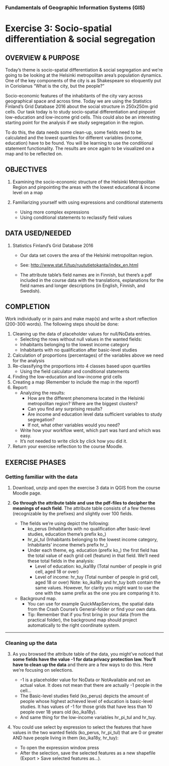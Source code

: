 ### Fundamentals of Geographic Information Systems (GIS)

# Exercise 3: Socio-spatial differentiation & social segregation

## OVERVIEW & PURPOSE
Today’s theme is socio-spatial differentiation & social segregation and we’re going to be looking at the
Helsinki metropolitan area’s population dynamics.  One of the key components of the city is as Shakespeare so eloquently put in Coriolanus “What is the city, but the people?”

Socio-economic features of the inhabitants of the city vary across geographical space and across time.
Today we are using the Statistics Finland’s Grid Database 2016 about the social structure in 250x250m
grid cells. Our task today is to study socio-spatial differentiation and pinpoint low-education and low-income
grid cells. This could also be an interesting starting point for the analysis if we study segregation
in the region.

To do this, the data needs some clean-up, some fields need to be calculated and the lowest quartiles for
different variables (income, education) have to be found. You will be learning to use the conditional statement
functionality. The results are once again to be visualized on a map and to be
reflected on.

## OBJECTIVES
1. Examining the socio-economic structure of the Helsinki Metropolitan Region and pinpointing the
areas with the lowest educational & income level on a map

2. Familiarizing yourself with using expressions and conditional statements
	- Using more complex expressions
	- Using conditional statements to reclassify field values

## DATA USED/NEEDED

1. Statistics Finland’s Grid Database 2016
	- Our data set covers the area of the Helsinki metropolitan region.
	
	- See: http://www.stat.fi/tup/ruututietokanta/index_en.html
	
	- The attribute table’s field names are in Finnish, but there’s a pdf included in the course
data with the translations, explanations for the field names and longer descriptions (in
English, Finnish, and Swedish).

## COMPLETION
Work individually or in pairs and make map(s) and write a short reflection (200-300 words). The following
steps should be done:
1. Cleaning up the data of placeholder values for null/NoData entries.
	- Selecting the rows without null values in the wanted fields:
	- Inhabitants belonging to the lowest income category
	- Inhabitants with no qualification after basic-level studies
2. Calculation of proportions (percentages) of the variables above we need for the analysis
3. Re-classifying the proportions into 4 classes based upon quartiles
	- Using the field calculator and conditional statements
4. Finding the low-education and low-income grid cells
5. Creating a map (Remember to include the map in the report!)
6. Report:
	- Analyzing the results:
		- How are the different phenomena located in the Helsinki metropolitan region? Where are the biggest clusters?
		- Can you find any surprising results?
		- Are income and education level data sufficient variables to study segregation?
		- If not, what other variables would you need?
	- Write how your workflow went, which part was hard and which was easy.
	- It’s not needed to write click by click how you did it.
7. Return your exercise reflection to the course Moodle.

## EXERCISE PHASES

### Getting familiar with the data

1. Download, unzip and open the exercise 3 data in QGIS from the course Moodle page.

2. **Go through the attribute table and use the pdf-files to decipher the meanings of each field**. The attribute table consists of a few themes (recognizable by the prefixes) and slightly over 100 fields.
	- The fields we’re using depict the following:
		- ko_perus (Inhabitants with no qualification after basic-level studies, education theme’s prefix ko_)
		- hr_pi_tul (Inhabitants belonging to the lowest income category, Inhabitants’ income theme’s prefix hr_)
		- Under each theme, eg. education (prefix ko_) the first field has the total value of each grid cell (feature) in that field. We’ll need these total fields in the analysis:
			- Level of education: ko_ika18y (Total number of people in grid cell, aged 18 or over)
			- Level of income: hr_tuy (Total number of people in grid cell, aged 18 or over)
			Note: ko_ika18y and hr_tuy both contain the same values. However, for clarity you might want to use the one with the same prefix as the one you are comparing it to.
	- Background map.
		- You can use for example QuickMapServices, the spatial data from the Crash Course’s General-folder or find your own data.
		- Tip: Remember that if you first bring in your data (from the practical folder), the background map should project automatically to the right coordinate system.

--- 

### Cleaning up the data

3. As you browsed the attribute table of the data, you might’ve noticed that **some fields have
the value -1 for data privacy protection law. You’ll have to clean up the data** and there are a few
ways to do this. Here we’re focusing on selections.
	- -1 is a placeholder value for NoData or NotAvailable and not an actual value. It does not mean that there are actually -1 people in the cell...
	- The Basic-level studies field (ko_perus) depicts the amount of people whose highest achieved level of education is basic-level studies. It has values of -1 for those grids that have less than 10 people over 18 years old (ko_ika18y).
	- And same thing for the low-income variables hr_pi_tul and hr_tuy.

4. You could use select by expression to select the features that have values in the two wanted
fields (ko_perus, hr_pi_tul) that are 0 or greater AND have people living in them (ko_ika18y,
hr_tuy):
	- To open the expression window press
	- After the selection, save the selected features as a new shapefile (Export > Save selected features as…).

 



<!--stackedit_data:
eyJkaXNjdXNzaW9ucyI6eyJlVGM4YW9CSm43emRyZjBrIjp7In
N0YXJ0IjoyNTEsImVuZCI6MjU5LCJ0ZXh0IjoiSGVsc2lua2ki
fSwiUVAxWENiQ3BSc2QwbFZxNSI6eyJzdGFydCI6MTIzNCwiZW
5kIjoxMjQyLCJ0ZXh0IjoiSGVsc2lua2kifSwiV3Z6bnlmS0xY
dm5sRURpNCI6eyJzdGFydCI6MTc3NywiZW5kIjoxNzg5LCJ0ZX
h0IjoicGRmIGluY2x1ZGVkIn0sIkJ3ZFRwa3lIblpFQmNOclgi
Onsic3RhcnQiOjMzNjEsImVuZCI6MzM3MCwidGV4dCI6InBkZi
1maWxlcyJ9LCI1dUhCTVNsNU1TbVpicFZqIjp7InN0YXJ0Ijoz
MjI3LCJlbmQiOjMzMTEsInRleHQiOiIxLiBEb3dubG9hZCwgdW
56aXAgYW5kIG9wZW4gdGhlIGV4ZXJjaXNlIDMgZGF0YSBpbiBR
R0lTIGZyb20gdGhlIGNvdXJzZSBNb29kbGXigKYifSwiMnRTWG
x6M095cmpWSHZGaiI6eyJzdGFydCI6NDMxOCwiZW5kIjo0NDQw
LCJ0ZXh0IjoiLSBZb3UgY2FuIHVzZSBmb3IgZXhhbXBsZSBRdW
lja01hcFNlcnZpY2VzLCB0aGUgc3BhdGlhbCBkYXRhIGZyb20g
dGhlIENyYXNoIENvdeKApiJ9LCJEdmdmcEpzZnZ3Y05mOGlWIj
p7InN0YXJ0Ijo1MzQwLCJlbmQiOjU1MzgsInRleHQiOiI0LiBZ
b3UgY291bGQgdXNlIHNlbGVjdCBieSBleHByZXNzaW9uIHRvIH
NlbGVjdCB0aGUgZmVhdHVyZXMgdGhhdCBoYXZlIHZhbHVlcyBp
4oCmIn0sIlJpYktXVTFRQzdyWkNCWDUiOnsic3RhcnQiOjU1Nz
IsImVuZCI6NTU3NywidGV4dCI6InByZXNzIn19LCJjb21tZW50
cyI6eyIzTG9HS2VRRkVNV3pqYkUxIjp7ImRpc2N1c3Npb25JZC
I6ImVUYzhhb0JKbjd6ZHJmMGsiLCJzdWIiOiJnaDo0MDMwNDc4
OCIsInRleHQiOiJVcGRhdGUgaWYgYXBwbGljYWJsZSIsImNyZW
F0ZWQiOjE2ODY0NzY0MzY4Nzh9LCJsUGtsVUZiRTRlVTIwMzRa
Ijp7ImRpc2N1c3Npb25JZCI6IlFQMVhDYkNwUnNkMGxWcTUiLC
JzdWIiOiJnaDo0MDMwNDc4OCIsInRleHQiOiJVcGRhdGUgaWYg
YXBwbGljYWJsZSIsImNyZWF0ZWQiOjE2ODY0NzY1Nzk1Njd9LC
JCdUJGbWlqR2lyakVjNVVrIjp7ImRpc2N1c3Npb25JZCI6Ild2
em55ZktMWHZubEVEaTQiLCJzdWIiOiJnaDo0MDMwNDc4OCIsIn
RleHQiOiJBZGQgcGFnZSIsImNyZWF0ZWQiOjE2ODY0NzY3MzYw
NTV9LCJQS0JhSlphM2Rtd2xWcUY1Ijp7ImRpc2N1c3Npb25JZC
I6IkJ3ZFRwa3lIblpFQmNOclgiLCJzdWIiOiJnaDo0MDMwNDc4
OCIsInRleHQiOiJSZWZlcmVuY2UiLCJjcmVhdGVkIjoxNjg2ND
c3NDc1ODg4fSwidzdFVlMyeE1QelJjSUNMZiI6eyJkaXNjdXNz
aW9uSWQiOiI1dUhCTVNsNU1TbVpicFZqIiwic3ViIjoiZ2g6ND
AzMDQ3ODgiLCJ0ZXh0IjoiQWRkIGluc3RydWN0aW9ucyB0byBk
b3dubG9hZCBkYXRhIHRoZW1zZWx2ZXMiLCJjcmVhdGVkIjoxNj
g2NDc3NDk0MTIwfSwiMjNjRUtkNW1lM2NFbElGNSI6eyJkaXNj
dXNzaW9uSWQiOiIydFNYbHozT3lyalZIdkZqIiwic3ViIjoiZ2
g6NDAzMDQ3ODgiLCJ0ZXh0IjoiQWRkIGluc3RydWN0aW9ucyBv
biBob3cgdG8gdXNlIHRoaXMiLCJjcmVhdGVkIjoxNjg2NDc3NT
Q5NzkxfSwiUXQxa3Q3V2hQQWtWQW14RCI6eyJkaXNjdXNzaW9u
SWQiOiJEdmdmcEpzZnZ3Y05mOGlWIiwic3ViIjoiZ2g6NDAzMD
Q3ODgiLCJ0ZXh0IjoiQWRkIHBpY3R1cmUgb2YgZXhwcmVzc2lv
biIsImNyZWF0ZWQiOjE2ODY0NzgzMDM4ODd9LCJacjJLWnFUUl
dwcWo2U05UIjp7ImRpc2N1c3Npb25JZCI6IlJpYktXVTFRQzdy
WkNCWDUiLCJzdWIiOiJnaDo0MDMwNDc4OCIsInRleHQiOiJBZG
QgcGljdHVyZSIsImNyZWF0ZWQiOjE2ODY0Nzg1OTU0NTR9fSwi
aGlzdG9yeSI6WzUxNjIxMzI0OCwtMTcyNTc3MjE2MSwxNjc3MD
I5MTUxLC0xMzMyMDg3OTYzXX0=
-->